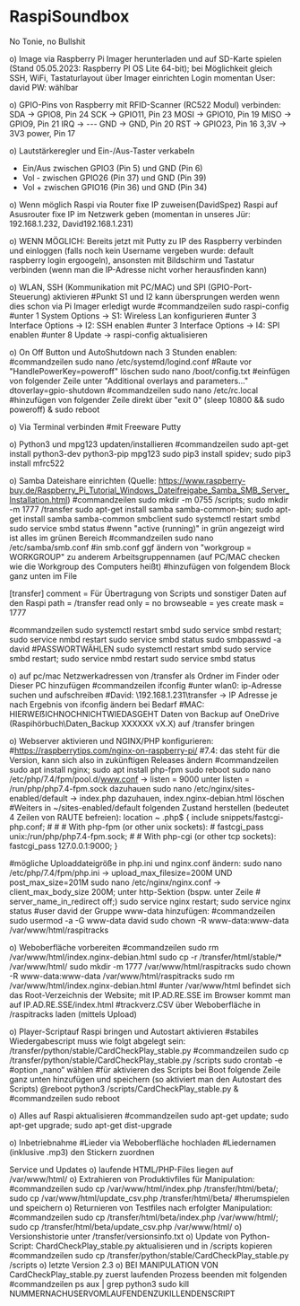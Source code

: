 # RaspiSoundbox
No Tonie, no Bullshit

o) Image via Raspberry Pi Imager herunterladen und auf SD-Karte spielen (Stand 05.05.2023: Raspberry PI OS Lite 64-bit); bei Möglichkeit gleich SSH, WiFi, Tastaturlayout über Imager einrichten
Login momentan 
User: david
PW: wählbar

o) GPIO-Pins von Raspberry mit RFID-Scanner (RC522 Modul) verbinden:
SDA -> GPIO8, Pin 24
SCK -> GPIO11, Pin 23
MOSI -> GPIO10, Pin 19
MISO -> GPIO9, Pin 21
IRQ -> --- 
GND -> GND, Pin 20
RST -> GPIO23, Pin 16
3,3V -> 3V3 power, Pin 17

o) Lautstärkeregler und Ein-/Aus-Taster verkabeln
- Ein/Aus zwischen GPIO3 (Pin 5) und GND (Pin 6) 
- Vol - zwischen GPIO26 (Pin 37) und GND (Pin 39)
- Vol + zwischen GPIO16 (Pin 36) und GND (Pin 34)

o) Wenn möglich Raspi via Router fixe IP zuweisen(DavidSpez) Raspi auf Asusrouter fixe IP im Netzwerk geben (momentan in unseres Jür: 192.168.1.232, David192.168.1.231)

o) WENN MÖGLICH: Bereits jetzt mit Putty zu IP des Raspberry verbinden und einloggen (falls noch kein Username vergeben wurde: default raspberry login ergoogeln), ansonsten mit Bildschirm und Tastatur verbinden (wenn man die IP-Adresse nicht vorher herausfinden kann)

o) WLAN, SSH (Kommunikation mit PC/MAC) und SPI (GPIO-Port-Steuerung) aktivieren
#Punkt S1 und I2 kann übersprungen werden wenn dies schon via Pi Imager erledigt wurde
#commandzeilen
sudo raspi-config
#unter 1 System Options -> S1: Wireless Lan konfigurieren
#unter 3 Interface Options -> I2: SSH enablen
#unter 3 Interface Options -> I4: SPI enablen
#unter 8 Update -> raspi-config aktualisieren

o) On Off Button und AutoShutdown nach 3 Stunden enablen:
#commandzeilen
sudo nano /etc/systemd/logind.conf
#Raute vor "HandlePowerKey=poweroff" löschen
sudo nano /boot/config.txt
#einfügen von folgender Zeile unter "Additional overlays and parameters..."
dtoverlay=gpio-shutdown
#commandzeilen
sudo nano /etc/rc.local
#hinzufügen von folgender Zeile direkt über "exit 0"
(sleep 10800 && sudo poweroff) &
sudo reboot

o) Via Terminal verbinden
#mit Freeware Putty

o) Python3 und mpg123 updaten/installieren
#commandzeilen
sudo apt-get install python3-dev python3-pip mpg123
sudo pip3 install spidev; sudo pip3 install mfrc522

o) Samba Dateishare einrichten (Quelle: https://www.raspberry-buy.de/Raspberry_Pi_Tutorial_Windows_Dateifreigabe_Samba_SMB_Server_Installation.html)
#commandzeilen
sudo mkdir -m 0755 /scripts; sudo mkdir -m 1777 /transfer
sudo apt-get install samba samba-common-bin; sudo apt-get install samba samba-common smbclient
sudo systemctl restart smbd
sudo service smbd status
#wenn "active (running)" in grün angezeigt wird ist alles im grünen Bereich
#commandzeilen
sudo nano /etc/samba/smb.conf
#in smb.conf ggf ändern von "workgroup = WORKGROUP" zu anderem Arbeitsgruppennamen (auf PC/MAC checken wie die Workgroup des Computers heißt)
#hinzufügen von folgendem Block ganz unten im File

[transfer]
comment = Für Übertragung von Scripts und sonstiger Daten auf den Raspi
path = /transfer
read only = no
browseable = yes
create mask = 1777

#commandzeilen
sudo systemctl restart smbd
sudo service smbd restart; sudo service nmbd restart
sudo service smbd status
sudo smbpasswd -a david
#PASSWORTWÄHLEN
sudo systemctl restart smbd
sudo service smbd restart; sudo service nmbd restart
sudo service smbd status

o) auf pc/mac Netzwerkadressen von /transfer als Ordner im Finder oder Dieser PC hinzufügen
#commandzeilen
ifconfig
#unter wlan0: ip-Adresse suchen und aufschreiben
#David: \\192.168.1.231\transfer -> IP Adresse je nach Ergebnis von ifconfig ändern bei Bedarf
#MAC: HIERWEẞICHNOCHNICHTWIEDASGEHT
Daten von Backup auf OneDrive (Raspihörbuch\Daten_Backup XXXXXX vX.X) auf /transfer bringen

o) Webserver aktivieren und NGINX/PHP konfigurieren:
#https://raspberrytips.com/nginx-on-raspberry-pi/
#7.4: das steht für die Version, kann sich also in zukünftigen Releases ändern
#commandzeilen
sudo apt install nginx; sudo apt install php-fpm
sudo reboot
sudo nano /etc/php/7.4/fpm/pool.d/www.conf -> listen = 9000 unter listen = /run/php/php7.4-fpm.sock dazuhauen
sudo nano /etc/nginx/sites-enabled/default -> index.php dazuhauen, index.nginx-debian.html löschen
#Weiters in ~/sites-enabled/default folgenden Zustand herstellen (bedeutet 4 Zeilen von RAUTE befreien):
        location ~ \.php$ {
                include snippets/fastcgi-php.conf;
        #
        #       # With php-fpm (or other unix sockets):
        #       fastcgi_pass unix:/run/php/php7.4-fpm.sock;
        #       # With php-cgi (or other tcp sockets):
                fastcgi_pass 127.0.0.1:9000;
        }

#mögliche Uploaddateigröße in php.ini und nginx.conf ändern:
sudo nano /etc/php/7.4/fpm/php.ini -> upload_max_filesize=200M UND post_max_size=201M
sudo nano /etc/nginx/nginx.conf -> client_max_body_size 200M; unter http-Sektion (bspw. unter Zeile  # server_name_in_redirect off;)
sudo service nginx restart; sudo service nginx status
#user david der Gruppe www-data hinzufügen:
#commandzeilen
sudo usermod -a -G www-data david
sudo chown -R www-data:www-data /var/www/html/raspitracks

o) Weboberfläche vorbereiten
#commandzeilen
sudo rm /var/www/html/index.nginx-debian.html
sudo cp -r /transfer/html/stable/* /var/www/html/
sudo mkdir -m 1777 /var/www/html/raspitracks
sudo chown -R www-data:www-data /var/www/html/raspitracks
sudo rm /var/www/html/index.nginx-debian.html
#unter /var/www/html befindet sich das Root-Verzeichnis der Website; mit IP.AD.RE.SSE im Browser kommt man auf IP.AD.RE.SSE/index.html
#trackverz.CSV über Weboberfläche in /raspitracks laden (mittels Upload)

o) Player-Scriptauf Raspi bringen und Autostart aktivieren
#stabiles Wiedergabescript muss wie folgt abgelegt sein: /transfer/python/stable/CardCheckPlay_stable.py
#commandzeilen
sudo cp /transfer/python/stable/CardCheckPlay_stable.py /scripts
sudo crontab -e
#option „nano“ wählen
#für aktivieren des Scripts bei Boot folgende Zeile ganz unten hinzufügen und speichern (so aktiviert man den Autostart des Scripts)
@reboot python3 /scripts/CardCheckPlay_stable.py &
#commandzeilen
sudo reboot 

o) Alles auf Raspi aktualisieren
#commandzeilen
sudo apt-get update; sudo apt-get upgrade; sudo apt-get dist-upgrade

o) Inbetriebnahme
#Lieder via Weboberfläche hochladen
#Liedernamen (inklusive .mp3) den Stickern zuordnen


Service und Updates
o) laufende HTML/PHP-Files liegen auf /var/www/html/
o) Extrahieren von Produktivfiles für Manipulation:
#commandzeilen
sudo cp /var/www/html/index.php /transfer/html/beta/; sudo cp /var/www/html/update_csv.php /transfer/html/beta/
#herumspielen und speichern
o) Returnieren von Testfiles nach erfolgter Manipulation:
#commandzeilen
sudo cp /transfer/html/beta/index.php /var/www/html/; sudo cp /transfer/html/beta/update_csv.php /var/www/html/
o) Versionshistorie unter /transfer/versionsinfo.txt
o) Update von Python-Script: ChardCheckPlay_stable.py aktualisieren und in /scripts kopieren 
#commandzeilen
sudo cp /transfer/python/stable/CardCheckPlay_stable.py /scripts
o) letzte Version 2.3
o) BEI MANIPULATION VON CardCheckPlay_stable.py zuerst laufenden Prozess beenden mit folgenden
#commandzeilen
ps aux | grep python3
sudo kill NUMMERNACHUSERVOMLAUFENDENZUKILLENDENSCRIPT
